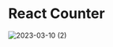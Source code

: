 # React Counter

![2023-03-10 (2)](https://user-images.githubusercontent.com/97127815/230598624-7ccd2595-3a1a-49e7-bdf7-3206bb988c17.png)
